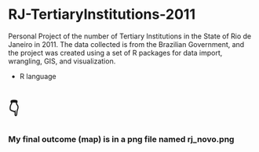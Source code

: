# RJ-TertiaryInstitutions-2011
Personal Project of the number of Tertiary Institutions in the State of Rio de Janeiro in 2011. The data collected is from the Brazilian Government, and the project was created using a set of R packages for data import, wrangling, GIS, and visualization.

- R language

<h1>👇</h1>

<h3>My final outcome (map) is in a png file named rj_novo.png </h3>
